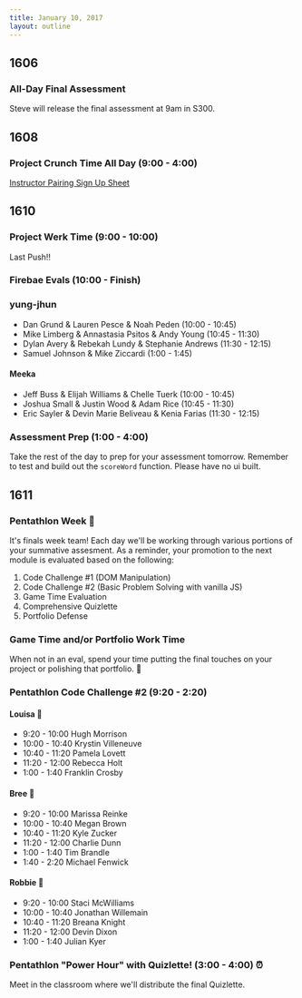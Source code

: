 ```yaml
---
title: January 10, 2017
layout: outline
---
```


## 1606

### All-Day Final Assessment

Steve will release the final assessment at 9am in S300.

## 1608

### Project Crunch Time All Day (9:00 - 4:00)  

[Instructor Pairing Sign Up Sheet](https://docs.google.com/spreadsheets/d/16NI-dyR46yLPql7Eo_CrAWS8mNpJTIuzkcNXUl8SZsg/edit?usp=sharing)

## 1610

### Project Werk Time (9:00 - 10:00)

Last Push!!

### Firebae Evals (10:00 - Finish)

### yung-jhun

* Dan Grund & Lauren Pesce & Noah Peden (10:00 - 10:45)
* Mike Limberg & Annastasia Psitos & Andy Young (10:45 - 11:30)
* Dylan Avery & Rebekah Lundy & Stephanie Andrews (11:30 - 12:15)
* Samuel Johnson & Mike Ziccardi (1:00 - 1:45)

#### Meeka

* Jeff Buss & Elijah Williams & Chelle Tuerk (10:00 - 10:45)
* Joshua Small & Justin Wood & Adam Rice (10:45 - 11:30)
* Eric Sayler & Devin Marie Beliveau & Kenia Farias (11:30 - 12:15)

### Assessment Prep (1:00 - 4:00)

Take the rest of the day to prep for your assessment tomorrow. Remember to test and build out the `scoreWord` function. Please have no ui built.

## 1611

### Pentathlon Week :poultry_leg:
It's finals week team! Each day we'll be working through various portions of your summative assesment. As a reminder, your promotion to the next module is evaluated based on the following:

1. Code Challenge #1 (DOM Manipulation)
2. Code Challenge #2 (Basic Problem Solving with vanilla JS)
3. Game Time Evaluation
4. Comprehensive Quizlette
5. Portfolio Defense

### Game Time and/or Portfolio Work Time
When not in an eval, spend your time putting the final touches on your project or polishing that portfolio. :gem:

### Pentathlon Code Challenge #2 (9:20 - 2:20)

#### Louisa :hear_no_evil:
- 9:20 - 10:00 Hugh Morrison
- 10:00 - 10:40 Krystin Villeneuve
- 10:40 - 11:20 Pamela Lovett
- 11:20 - 12:00 Rebecca Holt
- 1:00 - 1:40 Franklin Crosby

#### Bree :see_no_evil:
- 9:20 - 10:00 Marissa Reinke
- 10:00 - 10:40 Megan Brown
- 10:40 - 11:20 Kyle Zucker
- 11:20 - 12:00 Charlie Dunn
- 1:00 - 1:40 Tim Brandle
- 1:40 - 2:20 Michael Fenwick

#### Robbie :speak_no_evil:
- 9:20 - 10:00 Staci McWilliams
- 10:00 - 10:40 Jonathan Willemain
- 10:40 - 11:20 Breana Knight
- 11:20 - 12:00 Devin Dixon
- 1:00 - 1:40 Julian Kyer


### Pentathlon "Power Hour" with Quizlette! (3:00 - 4:00) :alarm_clock:
Meet in the classroom where we'll distribute the final Quizlette.
